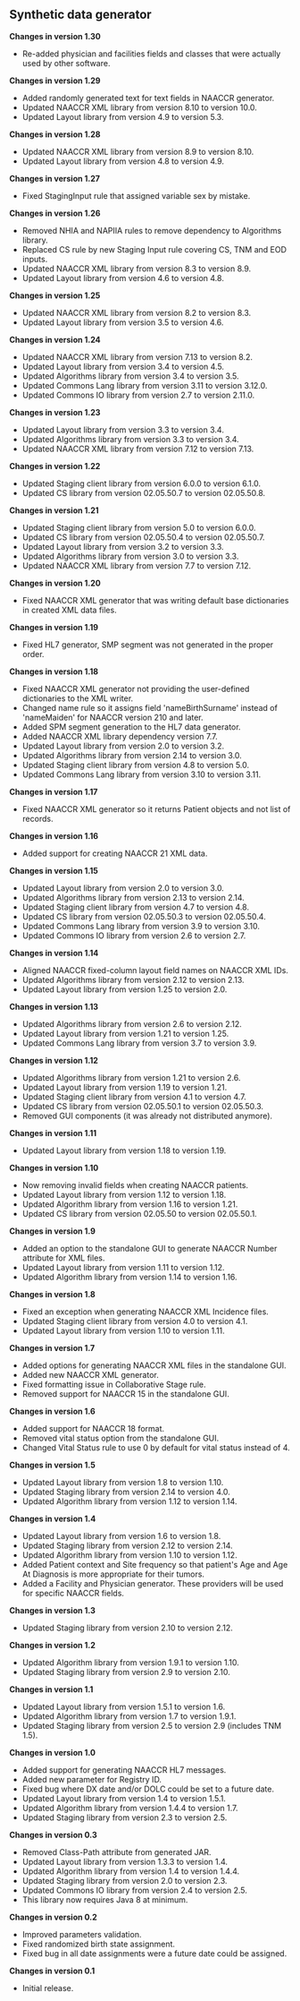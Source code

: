 ## Synthetic data generator

**Changes in version 1.30**

- Re-added physician and facilities fields and classes that were actually used by other software.

**Changes in version 1.29**

- Added randomly generated text for text fields in NAACCR generator.
- Updated NAACCR XML library from version 8.10 to version 10.0.
- Updated Layout library from version 4.9 to version 5.3.

**Changes in version 1.28**

- Updated NAACCR XML library from version 8.9 to version 8.10.
- Updated Layout library from version 4.8 to version 4.9.

**Changes in version 1.27**

- Fixed StagingInput rule that assigned variable sex by mistake.

**Changes in version 1.26**

- Removed NHIA and NAPIIA rules to remove dependency to Algorithms library. 
- Replaced CS rule by new Staging Input rule covering CS, TNM and EOD inputs.
- Updated NAACCR XML library from version 8.3 to version 8.9.
- Updated Layout library from version 4.6 to version 4.8.

**Changes in version 1.25**

- Updated NAACCR XML library from version 8.2 to version 8.3.
- Updated Layout library from version 3.5 to version 4.6.

**Changes in version 1.24**

- Updated NAACCR XML library from version 7.13 to version 8.2.
- Updated Layout library from version 3.4 to version 4.5.
- Updated Algorithms library from version 3.4 to version 3.5.
- Updated Commons Lang library from version 3.11 to version 3.12.0.
- Updated Commons IO library from version 2.7 to version 2.11.0.

**Changes in version 1.23**

- Updated Layout library from version 3.3 to version 3.4.
- Updated Algorithms library from version 3.3 to version 3.4.
- Updated NAACCR XML library from version 7.12 to version 7.13.

**Changes in version 1.22**

- Updated Staging client library from version 6.0.0 to version 6.1.0.
- Updated CS library from version 02.05.50.7 to version 02.05.50.8.

**Changes in version 1.21**

- Updated Staging client library from version 5.0 to version 6.0.0.
- Updated CS library from version 02.05.50.4 to version 02.05.50.7.
- Updated Layout library from version 3.2 to version 3.3.
- Updated Algorithms library from version 3.0 to version 3.3.
- Updated NAACCR XML library from version 7.7 to version 7.12.

**Changes in version 1.20**

- Fixed NAACCR XML generator that was writing default base dictionaries in created XML data files.

**Changes in version 1.19**

- Fixed HL7 generator, SMP segment was not generated in the proper order.

**Changes in version 1.18**

- Fixed NAACCR XML generator not providing the user-defined dictionaries to the XML writer.
- Changed name rule so it assigns field 'nameBirthSurname' instead of 'nameMaiden' for NAACCR version 210 and later.
- Added SPM segment generation to the HL7 data generator.
- Added NAACCR XML library dependency version 7.7.
- Updated Layout library from version 2.0 to version 3.2.
- Updated Algorithms library from version 2.14 to version 3.0.
- Updated Staging client library from version 4.8 to version 5.0.
- Updated Commons Lang library from version 3.10 to version 3.11.

**Changes in version 1.17**

- Fixed NAACCR XML generator so it returns Patient objects and not list of records.

**Changes in version 1.16**

- Added support for creating NAACCR 21 XML data.

**Changes in version 1.15**

- Updated Layout library from version 2.0 to version 3.0.
- Updated Algorithms library from version 2.13 to version 2.14.
- Updated Staging client library from version 4.7 to version 4.8.
- Updated CS library from version 02.05.50.3 to version 02.05.50.4.
- Updated Commons Lang library from version 3.9 to version 3.10.
- Updated Commons IO library from version 2.6 to version 2.7.

**Changes in version 1.14**

- Aligned NAACCR fixed-column layout field names on NAACCR XML IDs.
- Updated Algorithms library from version 2.12 to version 2.13.
- Updated Layout library from version 1.25 to version 2.0.

**Changes in version 1.13**

- Updated Algorithms library from version 2.6 to version 2.12.
- Updated Layout library from version 1.21 to version 1.25.
- Updated Commons Lang library from version 3.7 to version 3.9.

**Changes in version 1.12**

- Updated Algorithms library from version 1.21 to version 2.6.
- Updated Layout library from version 1.19 to version 1.21.
- Updated Staging client library from version 4.1 to version 4.7.
- Updated CS library from version 02.05.50.1 to version 02.05.50.3.
- Removed GUI components (it was already not distributed anymore).

**Changes in version 1.11**

- Updated Layout library from version 1.18 to version 1.19.

**Changes in version 1.10**

- Now removing invalid fields when creating NAACCR patients.
- Updated Layout library from version 1.12 to version 1.18.
- Updated Algorithm library from version 1.16 to version 1.21.
- Updated CS library from version 02.05.50 to version 02.05.50.1.

**Changes in version 1.9**

- Added an option to the standalone GUI to generate NAACCR Number attribute for XML files.
- Updated Layout library from version 1.11 to version 1.12.
- Updated Algorithm library from version 1.14 to version 1.16.

**Changes in version 1.8**

- Fixed an exception when generating NAACCR XML Incidence files.
- Updated Staging client library from version 4.0 to version 4.1.
- Updated Layout library from version 1.10 to version 1.11.

**Changes in version 1.7**

- Added options for generating NAACCR XML files in the standalone GUI.
- Added new NAACCR XML generator.
- Fixed formatting issue in Collaborative Stage rule.
- Removed support for NAACCR 15 in the standalone GUI.

**Changes in version 1.6**

- Added support for NAACCR 18 format.
- Removed vital status option from the standalone GUI.
- Changed Vital Status rule to use 0 by default for vital status instead of 4.

**Changes in version 1.5**

- Updated Layout library from version 1.8 to version 1.10.
- Updated Staging library from version 2.14 to version 4.0.
- Updated Algorithm library from version 1.12 to version 1.14.

**Changes in version 1.4**

- Updated Layout library from version 1.6 to version 1.8.
- Updated Staging library from version 2.12 to version 2.14.
- Updated Algorithm library from version 1.10 to version 1.12.
- Added Patient context and Site frequency so that patient's Age and Age At Diagnosis is more appropriate for their tumors.
- Added a Facility and Physician generator. These providers will be used for specific NAACCR fields.

**Changes in version 1.3**

- Updated Staging library from version 2.10 to version 2.12. 

**Changes in version 1.2**

- Updated Algorithm library from version 1.9.1 to version 1.10.
- Updated Staging library from version 2.9 to version 2.10.

**Changes in version 1.1**

- Updated Layout library from version 1.5.1 to version 1.6.
- Updated Algorithm library from version 1.7 to version 1.9.1.
- Updated Staging library from version 2.5 to version 2.9 (includes TNM 1.5).

**Changes in version 1.0**

- Added support for generating NAACCR HL7 messages.
- Added new parameter for Registry ID.
- Fixed bug where DX date and/or DOLC could be set to a future date.
- Updated Layout library from version 1.4 to version 1.5.1.
- Updated Algorithm library from version 1.4.4 to version 1.7.
- Updated Staging library from version 2.3 to version 2.5.

**Changes in version 0.3**

- Removed Class-Path attribute from generated JAR.
- Updated Layout library from version 1.3.3 to version 1.4.
- Updated Algorithm library from version 1.4 to version 1.4.4.
- Updated Staging library from version 2.0 to version 2.3.
- Updated Commons IO library from version 2.4 to version 2.5.
- This library now requires Java 8 at minimum.

**Changes in version 0.2**

- Improved parameters validation.
- Fixed randomized birth state assignment.
- Fixed bug in all date assignments were a future date could be assigned.

**Changes in version 0.1**

- Initial release.
